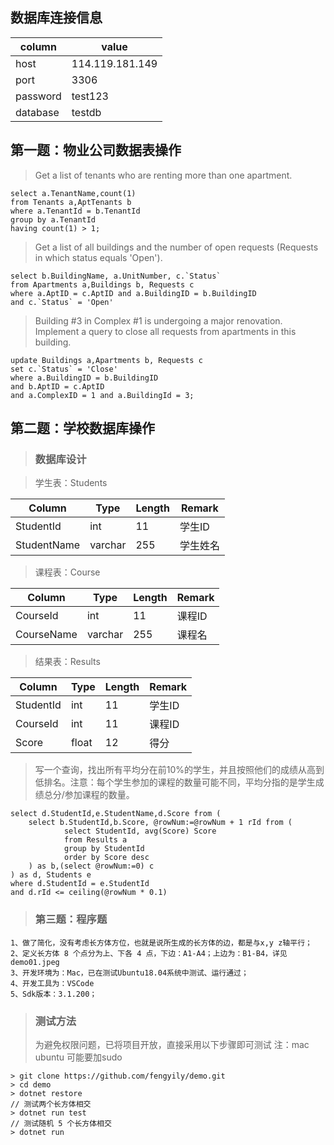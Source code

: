 
## 数据库连接信息

column|value
--|--
host|114.119.181.149
port|3306
password|test123
database|testdb

## 第一题：物业公司数据表操作
> Get a list of tenants who are renting more than one apartment. 

```
select a.TenantName,count(1) 
from Tenants a,AptTenants b 
where a.TenantId = b.TenantId
group by a.TenantId
having count(1) > 1;
```

> Get a list of all buildings and the number of open requests (Requests in which status equals 'Open'). 
```
select b.BuildingName, a.UnitNumber, c.`Status` 
from Apartments a,Buildings b, Requests c 
where a.AptID = c.AptID and a.BuildingID = b.BuildingID
and c.`Status` = 'Open'
```

> Building #3 in Complex #1 is undergoing a major renovation. Implement a query to close all requests from apartments in this building.  
```
update Buildings a,Apartments b, Requests c 
set c.`Status` = 'Close'
where a.BuildingID = b.BuildingID 
and b.AptID = c.AptID
and a.ComplexID = 1 and a.BuildingId = 3;
```

## 第二题：学校数据库操作

> ### 数据库设计

> 学生表：Students

Column|Type|Length|Remark
--|--|--|--
StudentId|int|11|学生ID
StudentName|varchar|255|学生姓名

> 课程表：Course

Column|Type|Length|Remark
--|--|--|--
CourseId|int|11|课程ID
CourseName|varchar|255|课程名

> 结果表：Results

Column|Type|Length|Remark
--|--|--|--
StudentId|int|11|学生ID
CourseId|int|11|课程ID
Score|float|12|得分

> 写一个查询，找出所有平均分在前10%的学生，并且按照他们的成绩从高到低排名。注意：每个学生参加的课程的数量可能不同，平均分指的是学生成绩总分/参加课程的数量。

```
select d.StudentId,e.StudentName,d.Score from (
	select b.StudentId,b.Score, @rowNum:=@rowNum + 1 rId from (
			select StudentId, avg(Score) Score
			from Results a
			group by StudentId
			order by Score desc
	) as b,(select @rowNum:=0) c
) as d, Students e
where d.StudentId = e.StudentId 
and d.rId <= ceiling(@rowNum * 0.1)
```

> ### 第三题：程序题
```
1、做了简化，没有考虑长方体方位，也就是说所生成的长方体的边，都是与x,y z轴平行；
2、定义长方体 8 个点分为上、下各 4 点，下边：A1-A4；上边为：B1-B4，详见demo01.jpeg
3、开发环境为：Mac，已在测试Ubuntu18.04系统中测试、运行通过；
4、开发工具为：VSCode
5、Sdk版本：3.1.200；
```
> ### 测试方法
> 为避免权限问题，已将项目开放，直接采用以下步骤即可测试
> 注：mac ubuntu 可能要加sudo
```
> git clone https://github.com/fengyily/demo.git
> cd demo
> dotnet restore
// 测试两个长方体相交
> dotnet run test
// 测试随机 5 个长方体相交
> dotnet run
```